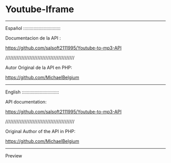 # Youtube-Iframe
--------

Español :::::::::::::::::::::::::::::

Documentacion de la API : 

https://github.com/salsoft2111995/Youtube-to-mp3-API

///////////////////////////////////////////

Autor Original de la API en PHP:

https://github.com/MichaelBelgium

---------------------------------------------------

English :::::::::::::::::::::::::::::

API documentation:

https://github.com/salsoft2111995/Youtube-to-mp3-API

///////////////////////////////////////////

Original Author of the API in PHP:

https://github.com/MichaelBelgium

---------------------------------------------------

Preview






